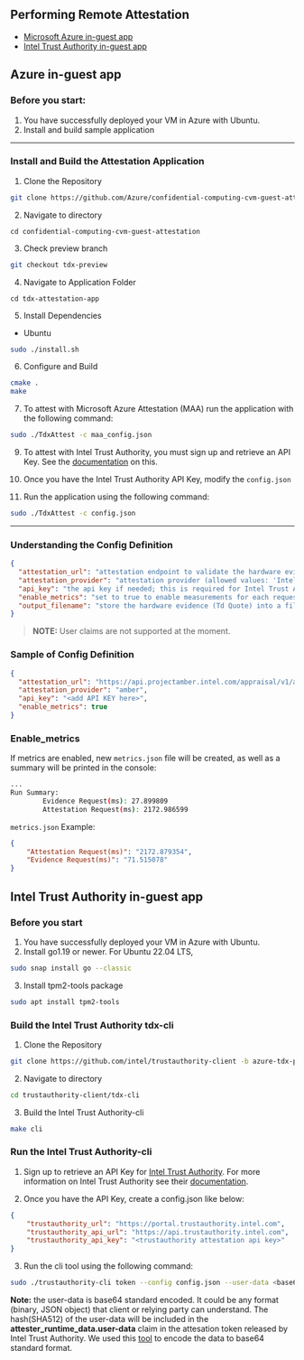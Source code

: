 
## **Performing Remote Attestation**

* [Microsoft Azure in-guest app](#azure-in-guestapp)
* [Intel Trust Authority in-guest app](#ita-in-guestapp)
## <a id='azure-in-guestapp'></a> Azure in-guest app
### Before you start: 
1. You have successfully deployed your VM in Azure with Ubuntu.
2. Install and build sample application
-------------------------------------------------

### Install and Build the Attestation Application

1. Clone the Repository
``` bash
git clone https://github.com/Azure/confidential-computing-cvm-guest-attestation.git
```

2. Navigate to directory
```
cd confidential-computing-cvm-guest-attestation
```

3. Check preview branch
``` bash
git checkout tdx-preview
```

4. Navigate to Application Folder
```
cd tdx-attestation-app
```

5. Install Dependencies
- Ubuntu
```bash
sudo ./install.sh
```

6. Configure and Build
```sh
cmake .
make
```
7. To attest with Microsoft Azure Attestation (MAA) run the application with the following command:
```sh
sudo ./TdxAttest -c maa_config.json
```
9. To attest with Intel Trust Authority, you must sign up and retrieve an API Key. See the [documentation](https://docs.trustauthority.intel.com/main/articles/introduction.html) on this.

10. Once you have the Intel Trust Authority API Key, modify the `config.json`

11. Run the application using the following command:
```sh
sudo ./TdxAttest -c config.json
```

-------------------------------------------------

### Understanding the Config Definition
``` json
{
  "attestation_url": "attestation endpoint to validate the hardware evidence",
  "attestation_provider": "attestation provider (allowed values: 'Intel Trust Authority' or 'maa')",
  "api_key": "the api key if needed; this is required for Intel Trust Authority",
  "enable_metrics": "set to true to enable measurements for each request",
  "output_filename": "store the hardware evidence (Td Quote) into a file"
}
```
> **NOTE:** User claims are not supported at the moment.

### Sample of Config Definition
``` json
{
  "attestation_url": "https://api.projectamber.intel.com/appraisal/v1/attest",
  "attestation_provider": "amber",
  "api_key": "<add API KEY here>",
  "enable_metrics": true
}
```

### **Enable_metrics**
If metrics are enabled, new `metrics.json` file will be created, as well as a summary will be printed in the console:

``` bash
...
Run Summary:
        Evidence Request(ms): 27.899809
        Attestation Request(ms): 2172.986599
```

`metrics.json` Example:
``` json
{
    "Attestation Request(ms)": "2172.879354",
    "Evidence Request(ms)": "71.515078"
}
```

## <a id='ita-in-guestapp'></a> Intel Trust Authority in-guest app
### Before you start
1. You have successfully deployed your VM in Azure with Ubuntu.
2. Install go1.19 or newer. For Ubuntu 22.04 LTS,
``` bash
sudo snap install go --classic
```
3. Install tpm2-tools package
``` bash
sudo apt install tpm2-tools
```

### Build the Intel Trust Authority tdx-cli
1. Clone the Repository
``` bash
git clone https://github.com/intel/trustauthority-client -b azure-tdx-preview
```

2. Navigate to directory
``` bash
cd trustauthority-client/tdx-cli
```

3. Build the Intel Trust Authority-cli
``` bash
make cli
```
### Run the Intel Trust Authority-cli
1. Sign up to retrieve an API Key for [Intel Trust Authority](https://www.intel.com/content/www/us/en/security/trust-authority.html). For more information on Intel Trust Authority see their [documentation](https://docs.trustauthority.intel.com/main/articles/introduction.html).

2. Once you have the API Key, create a config.json like below:
```json
{
    "trustauthority_url": "https://portal.trustauthority.intel.com",
    "trustauthority_api_url": "https://api.trustauthority.intel.com",
    "trustauthority_api_key": "<trustauthority attestation api key>"
}
```
3. Run the cli tool using the following command:
```bash
sudo ./trustauthority-cli token --config config.json --user-data <base64 encoded userdata>  --no-eventlog
```

**Note:** the user-data is base64 standard encoded. It could be any format (binary, JSON object) that client or relying party can understand. The hash(SHA512) of the user-data will be included in the <b>attester_runtime_data.user-data</b> claim in the attesation token released by Intel Trust Authority. We used this [tool](https://base64.guru/converter/encode/text) to encode the data to base64 standard format.
